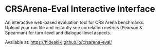 # CRSArena-Eval Interactive Interface

An interactive web-based evaluation tool for CRS Arena benchmarks. Upload your run file and instantly see correlation metrics (Pearson & Spearman) for turn-level and dialogue-level aspects.

Available at: https://hideaki-j.github.io/crsarena-eval/